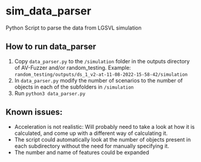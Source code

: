 # sim_data_parser
Python Script to parse the data from LGSVL simulation

## How to run data_parser
1. Copy `data_parser.py` to the `/simulation` folder in the outputs directory of AV-Fuzzer and/or random_testing. Example: `random_testing/outputs/ds_1_v2-at-11-08-2022-15-58-42/simulation`
2. In `data_parser.py` modify the number of scenarios to the number of objects in each of the subfolders in `/simulation`
3. Run `python3 data_parser.py`

## Known issues:
- Acceleration is not realistic: Will probably need to take a look at how it is calculated, and come up with a different way of calculating it.
- The script could automatically look at the number of objects present in each subdirectory without the need for manually specifying it.
- The number and name of features could be expanded
